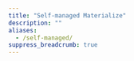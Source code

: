 ```yaml
---
title: "Self-managed Materialize"
description: ""
aliases:
  - /self-managed/
suppress_breadcrumb: true
---
```


<!-- Note: The self-managed are in a separate branch. The self-managed section in main is used for redirect purposes of the early (dec 2024) self-managed docs -->
